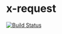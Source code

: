 # x-request

[![Build Status](https://travis-ci.org/cowboyd/x-request.js.svg)](https://travis-ci.org/cowboyd/x-request.js)
